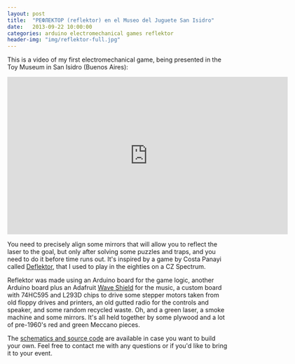 ```yaml
---
layout: post
title:  "РЕФЛЕКТОР (reflektor) en el Museo del Juguete San Isidro"
date:   2013-09-22 10:00:00
categories: arduino electromechanical games reflektor
header-img: "img/reflektor-full.jpg"
---
```

This is a video of my first electromechanical game, being presented in the Toy Museum in San Isidro (Buenos Aires):

<iframe width="640" height="360" src="https://www.youtube.com/embed/e7ipcoS6vwA?rel=0&amp;showinfo=0&cc_load_policy=1" frameborder="0" allowfullscreen> </iframe>

You need to precisely align some mirrors that will allow you to reflect the laser to the goal, but only after solving some puzzles and traps, and you need to do it before time runs out. It's inspired by a game by Costa Panayi called [Deflektor][deflektor], that I used to play in the eighties on a CZ Spectrum.

Reflektor was made using an Arduino board for the game logic, another Arduino board plus an Adafruit [Wave Shield][wave-shield] for the music, a custom board with 74HC595 and L293D chips to drive some stepper motors taken from old floppy drives and printers, an old gutted radio for the controls and speaker, and some random recycled waste. Oh, and a green laser, a smoke machine and some mirrors. It's all held together by some plywood and a lot of pre-1960's red and green Meccano pieces.

The [schematics and source code][reflektor-github] are available in case you want to build your own. Feel free to contact me with any questions or if you'd like to bring it to your event.

[wave-shield]: https://www.adafruit.com/products/94
[reflektor-github]: https://github.com/clubdejaqueo/reflektor
[deflektor]: https://en.wikipedia.org/wiki/Deflektor
